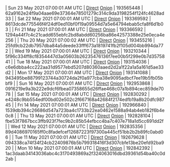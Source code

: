 | Sun 23 May 2021 07:00:01 AM UTC | [Direct](https://oshi.at/GWYGwX) [Onion](http://oshiatwowvdbshka.onion/GWYGwX) | 193565448 | 62a9162e24f9a04aae69e37364e78501279c314c9da3198254f124fc4628ad33 | 
| Sat 22 May 2021 07:00:01 AM UTC | [Direct](https://oshi.at/KvtQHe) [Onion](http://oshiatwowvdbshka.onion/KvtQHe) | 193369592 | 8613dcde775546f4f24df0ed10bf0f19a09554d7a5e64794ebab5cfa8f6d1b03 | 
| Fri 21 May 2021 07:00:01 AM UTC | [Direct](https://oshi.at/LRNaWc) [Onion](http://oshiatwowvdbshka.onion/LRNaWc) | 193366592 | 1294a44f7c4c21cadd655ebfc2bd8abdd60256ba86e42573388e25e0eca4e256 | 
| Thu 20 May 2021 07:00:02 AM UTC | [Direct](https://oshi.at/rLbccd) [Onion](http://oshiatwowvdbshka.onion/rLbccd) | 193455216 | 25fd9cb22db7957dba84a5deede33fff673a1819741fb2f105d004bb994da772 | 
| Wed 19 May 2021 07:00:01 AM UTC | [Direct](https://oshi.at/xbkeMK) [Onion](http://oshiatwowvdbshka.onion/xbkeMK) | 193210344 | 5f96c334ff8cf8354447d3a05603b26235476136f7ee00b5f299e0b7d3575841 | 
| Tue 18 May 2021 07:00:01 AM UTC | [Direct](https://oshi.at/KvqTLR) [Onion](http://oshiatwowvdbshka.onion/KvqTLR) | 193154036 | c6e6dbba4cc222aa31d9577ebd5207d80360aaed2d2a1f22a1a5a161d5ae33d2 | 
| Mon 17 May 2021 07:00:01 AM UTC | [Direct](https://oshi.at/HGDkip) [Onion](http://oshiatwowvdbshka.onion/HGDkip) | 193141088 | 943495be88799123744a30724da2f0a977cba38e9095adbcf7ee19b5fb05bbf9 | 
| Sun 16 May 2021 07:00:01 AM UTC | [Direct](https://oshi.at/eqREhS) [Onion](http://oshiatwowvdbshka.onion/eqREhS) | 192953868 | 0916219e9a3b222e9dcf6fbea07358655d26ffae468c07a1b894cec859de7078 | 
| Sat 15 May 2021 07:00:01 AM UTC | [Direct](https://oshi.at/zhmdJV) [Onion](http://oshiatwowvdbshka.onion/zhmdJV) | 192830292 | e4248c9bb554edf00bd02e502c2f667168a42684f2174edfb19a8b20dfc98745 | 
| Fri 14 May 2021 07:00:01 AM UTC | [Direct](https://oshi.at/xbgvSh) [Onion](http://oshiatwowvdbshka.onion/xbgvSh) | 192966840 | 1539db394c26686d547a723ba4c1733b22ea0462e1588a94ab4eb182f6b4e0c8 | 
| Thu 13 May 2021 07:00:01 AM UTC | [Direct](https://oshi.at/uVbNYA) [Onion](http://oshiatwowvdbshka.onion/uVbNYA) | 192828104 | fbe53f7867bcc3ffb923f7fec9b2c85b54efbcc4ba7c407e718a1d5cc691dd2f | 
| Wed 12 May 2021 07:00:01 AM UTC | [Direct](https://oshi.at/FAvFta) [Onion](http://oshiatwowvdbshka.onion/FAvFta) | 192835356 | 89d4086970165ff0c8fadefcef12687223f97300a445cf51bb2b2b89fc0abd06 | 
| Tue 11 May 2021 07:00:01 AM UTC | [Direct](https://oshi.at/qpzyWD) [Onion](http://oshiatwowvdbshka.onion/qpzyWD) | 192679628 | 094338ca74f34f24cb22409876b5b799318416f3d307cbfe13be20efd92ba920 | 
| Mon 10 May 2021 07:00:01 AM UTC | [Direct](https://oshi.at/ywxwgG) [Onion](http://oshiatwowvdbshka.onion/ywxwgG) | 192842392 | 1ac3daab34143036abc4c3170493869a2f324063016dbd39361d54ba40c0d2ab | 
